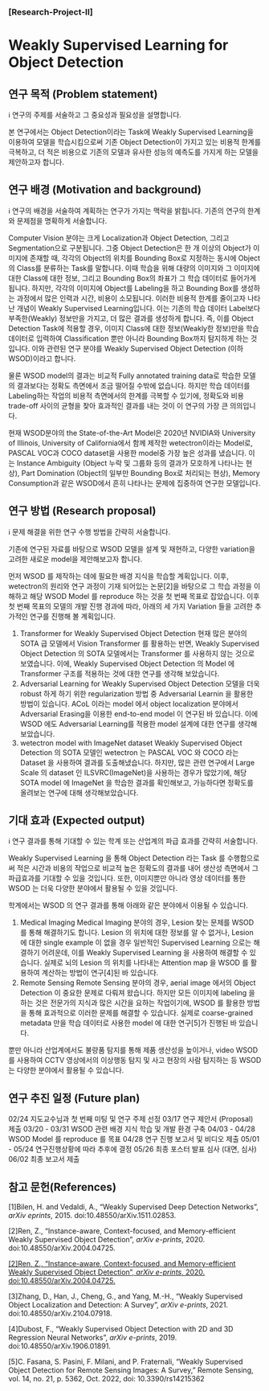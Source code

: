 ### [Research-Project-II] 
# Weakly Supervised Learning for Object Detection
## 연구 목적 (Problem statement)

<aside>
ℹ️ 연구의 주제를 서술하고 그 중요성과 필요성을 설명합니다.

</aside>

본 연구에서는 Object Detection이라는 Task에 Weakly Supervised Learning을 이용하여 모델을 학습시킴으로써 기존 Object Detection이 가지고 있는 비용적 한계를 극복하고, 더 적은 비용으로 기존의 모델과 유사한 성능의 예측도를 가지게 하는 모델을 제안하고자 합니다.

## 연구 배경 (Motivation and background)

<aside>
ℹ️ 연구의 배경을 서술하여 계획하는 연구가 가지는 맥락을 밝힙니다. 기존의 연구의 한계와 문제점을 명확하게 서술합니다.

</aside>

 Computer Vision 분야는 크게 Localization과 Object Detection, 그리고 Segmentation으로 구분됩니다. 그중 Object Detection은 한 개 이상의 Object가 이미지에 존재할 때, 각각의 Object의 위치를 Bounding Box로 지정하는 동시에 Object의 Class를 분류하는 Task를 말합니다. 이때 학습을 위해 대량의 이미지와 그 이미지에 대한 Class에 대한 정보, 그리고 Bounding Box의 좌표가 그 학습 데이터로 들어가게 됩니다. 하지만, 각각의 이미지에 Object를 Labeling을 하고 Bounding Box를 생성하는 과정에서 많은 인력과 시간, 비용이 소모됩니다. 이러한 비용적 한계를 줄이고자 나타난 개념이 Weakly Supervised Learning입니다. 이는 기존의 학습 데이터 Label보다 부족한(Weakly) 정보만을 가지고, 더 많은 결과를 생성하게 합니다. 즉, 이를 Object Detection Task에 적용할 경우, 이미지 Class에 대한 정보(Weakly한 정보)만을 학습 데이터로 입력하여 Classification 뿐만 아니라 Bounding Box까지 탐지하게 하는 것입니다. 이와 관련된 연구 분야를 Weakly Supervised Object Detection (이하 WSOD)이라고 합니다.

 물론 WSOD model의 결과는 비교적 Fully annotated training data로 학습한 모델의 결과보다는 정확도 측면에서 조금 떨어질 수밖에 없습니다. 하지만 학습 데이터를 Labeling하는 작업의 비용적 측면에서의 한계를 극복할 수 있기에, 정확도와 비용 trade-off 사이의 균형을 찾아 효과적인 결과를 내는 것이 이 연구의 가장 큰 의의입니다.

 현재 WSOD분야의 the State-of-the-Art Model은 2020년 NVIDIA와 University of Illinois, University of California에서 함께 제작한 wetectron이라는 Model로, PASCAL VOC과 COCO dataset을 사용한 model중 가장 높은 성과를 냈습니다. 이는 Instance Ambiguity (Object 누락 및 그룹화 등의 결과가 모호하게 나타나는 현상), Part Domination (Object의 일부만 Bounding Box로 처리되는 현상), Memory Consumption과 같은 WSOD에서 흔히 나타나는 문제에 집중하여 연구한 모델입니다.

## 연구 방법 (Research proposal)

<aside>
ℹ️ 문제 해결을 위한 연구 수행 방법을 간략히 서술합니다.

</aside>

 기존에 연구된 자료를 바탕으로 WSOD 모델을 설계 및 재현하고, 다양한 variation을 고려한 새로운 model을 제안해보고자 합니다.

 먼저 WSOD 를 제작하는 데에 필요한 배경 지식을 학습할 계획입니다. 이후, wetectron의 원리와 연구 과정이 기재 되어있는 논문[2]을 바탕으로 그 학습 과정을 이해하고 해당 WSOD Model 를 reproduce 하는 것을 첫 번째 목표로 잡았습니다. 이후 첫 번째 목표의 모델의 개발 진행 경과에 따라, 아래의 세 가지 Variation 들을 고려한 추가적인 연구를 진행해 볼 계획입니다.

1. Transformer for Weakly Supervised Object Detection
현재 많은 분야의 SOTA 급 모델에서 Vision Transformer 를 활용하는 반면, Weakly Supervised Object Detection 의 SOTA 모델에서는 Transformer 를 사용하지 않는 것으로 보였습니다. 이에, Weakly Supervised Object Detection 의 Model 에 Transformer 구조를 적용하는 것에 대한 연구를 생각해 보았습니다.
2. Adversarial Learning for Weakly Supervised Object Detection
모델을 더욱 robust 하게 하기 위한 regularization 방법 중 Adversarial Learnin 을 활용한 방법이 있습니다. ACoL 이라는 model 에서 object localization 분야에서 Adversarial Erasing을 이용한 end-to-end model 이 연구된 바 있습니다. 이에 WSOD 에도 Adversarial Learning를 적용한 model 설계에 대한 연구를 생각해 보았습니다.
3. wetectron model with ImageNet dataset
Weakly Supervised Object Detection 의 SOTA 모델인 wetectron 는 PASCAL VOC 와 COCO 라는 Dataset 을 사용하여 결과를 도출해냈습니다. 하지만, 많은 관련 연구에서 Large Scale 의 dataset 인 ILSVRC(ImageNet)을 사용하는 경우가 많았기에, 해당 SOTA model 에 ImageNet 을 학습한 결과를 확인해보고, 가능하다면 정확도를 올려보는 연구에 대해 생각해보았습니다.

## 기대 효과 (Expected output)

<aside>
ℹ️ 연구 결과를 통해 기대할 수 있는 학계 또는 산업계의 파급 효과를 간략히 서술합니다.

</aside>

 Weakly Supervised Learning 을 통해 Object Detection 라는 Task 를 수행함으로써 적은 시간과 비용의 작업으로 비교적 높은 정확도의 결과를 내어 생산성 측면에서 그 파급효과를 기대할 수 있을 것입니다. 또한, 이미지뿐만 아니라 영상 데이터를 통한 WSOD 는 더욱 다양한 분야에서 활용될 수 있을 것입니다.

학계에서는 WSOD 의 연구 결과를 통해 아래와 같은 분야에서 이용될 수 있습니다.

1. Medical Imaging
Medical Imaging 분야의 경우, Lesion 찾는 문제를 WSOD 를 통해 해결하기도 합니다. Lesion 의 위치에 대한 정보를 알 수 없거나, Lesion 에 대한 single example 이 없을 경우 일반적인 Supervised Learning 으로는 해결하기 어려운데, 이를 Weakly Supervised Learning 을 사용하여 해결할 수 있습니다. 실제로 뇌의 Lesion 의 위치를 나타내는 Attention map 을 WSOD 를 활용하여 계산하는 방법이 연구[4]된 바 있습니다.
2. Remote Sensing
Remote Sensing 분야의 경우, aerial image 에서의 Object Detection 이 중요한 문제로 다뤄져 왔습니다. 하지만 모든 이미지에 labeling 을 하는 것은 전문가의 지식과 많은 시간을 요하는 작업이기에, WSOD 를 활용한 방법을 통해 효과적으로 이러한 문제를 해결할 수 있습니다. 실제로 coarse-grained metadata 만을 학습 데이터로 사용한 model 에 대한 연구[5]가 진행된 바 있습니다.

뿐만 아니라 산업계에서도 불량품 탐지를 통해 제품 생산성을 높이거나, video WSOD를 사용하여 CCTV 영상에서의 이상행동 탐지 및 사고 현장의 사람 탐지하는 등 WSOD는 다양한 분야에서 활용될 수 있습니다.

## 연구 추진 일정 (Future plan)

02/24 지도교수님과 첫 번째 미팅 및 연구 주제 선정
03/17 연구 제안서 (Proposal) 제출
03/20 - 03/31 WSOD 관련 배경 지식 학습 및 개발 환경 구축
04/03 - 04/28 WSOD Model 를 reproduce 를 목표
04/28 연구 진행 보고서 및 비디오 제출
05/01 - 05/24 연구진행상황에 따라 추후에 결정
05/26 최종 포스터 발표 심사 (대면, 심사)
06/02 최종 보고서 제출

## 참고 문헌(References)

[1]Bilen, H. and Vedaldi, A., “Weakly Supervised Deep Detection Networks”, *arXiv eprints*, 2015. doi:10.48550/arXiv.1511.02853.

[2]Ren, Z., “Instance-aware, Context-focused, and Memory-efficient Weakly Supervised Object Detection”, *arXiv e-prints*, 2020. doi:10.48550/arXiv.2004.04725.

[[2]Ren, Z., “Instance-aware, Context-focused, and Memory-efficient Weakly Supervised Object Detection”, <i>arXiv e-prints</i>, 2020. doi:10.48550/arXiv.2004.04725.](https://www.notion.so/2-Ren-Z-Instance-aware-Context-focused-and-Memory-efficient-Weakly-Supervised-Object-Detection-9159260f54ce409686d68e884fb7b4f6)

[3]Zhang, D., Han, J., Cheng, G., and Yang, M.-H., “Weakly Supervised Object Localization and 
Detection: A Survey”, *arXiv e-prints*, 2021. doi:10.48550/arXiv.2104.07918.

[4]Dubost, F., “Weakly Supervised Object Detection with 2D and 3D Regression Neural 
Networks”, *arXiv e-prints*, 2019. doi:10.48550/arXiv.1906.01891.

[5]C. Fasana, S. Pasini, F. Milani, and P. Fraternali, “Weakly Supervised Object Detection for 
Remote Sensing Images: A Survey,” Remote Sensing, vol. 14, no. 21, p. 5362, Oct. 2022, doi: 
10.3390/rs14215362

